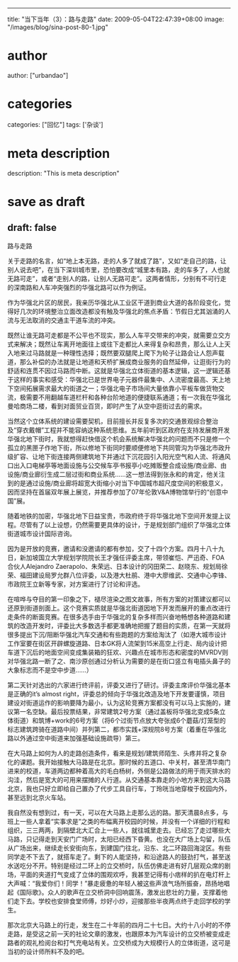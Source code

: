 
---
title: "当下当年（3）：路与走路"
date: 2009-05-04T22:47:39+08:00
image: "/images/blog/sina-post-80-1.jpg"
# author
author: ["urbandao"]
# categories
categories: ["回忆"]
tags: ['杂谈']
# meta description
description: "This is meta description"
# save as draft
draft: false
---

路与走路

关于走路的名言，如“地上本无路，走的人多了就成了路”，又如“走自己的路，让别人说去吧”，在当下深圳城市里，恐怕要改成“城里本有路，走的车多了，人也就无路可走”，或者“走别人的路，让别人无路可走”。这两者情形，分别有不可行走的深南路和人车冲突强烈的华强北路可以作为例证。

作为华强北片区的居民，我亲历华强北从工业区干道到商业大道的各阶段变化，觉得好几次的环境整治立面改造都没有触及华强北的焦点矛盾：节假日尤其汹涌的人流与无法取消的交通主干道车流的冲突。

既然让谁无路可走都是不公平也不现实，那么人车平交带来的冲突，就需要立交方式来解决；既然让车离开地面往上或往下走都比人来得复杂和昂贵，那么让人上天入地来过马路就是一种理性选择；既然要双腿爬上爬下为轮子让路会让人怨声载道，那么补偿的办法就是让地道和天桥扩展成商业服务的自然延伸，让逛街行为的舒适和连贯不因过马路而中断。这就是华强北立体街道的基本逻辑，这一逻辑还基于这样的事实和感受：华强北已是世界电子元器件最集中、人流密度最高、天上地下空间拓展需求最大的街道之一；华强北电子市场间大量依靠小平板车做货物交流，极需要不用翻越车道栏杆和各种台阶地道的便捷联系通道；有一次我在华强北曼哈商场二楼，看到对面贸业百货，即时产生了从空中逛街过去的需求。

当然这个立体系统的建设需要契机，目前擅长并反复多次的交通景观综合整治及“穿衣戴帽”工程并不能容纳这种系统思维。五年前听到区政府在支持发展商开发华强北地下街时，我就想得赶快借这个机会系统解决华强北的问题而不只是修一个孤立的黑匣子作地下街，所以修地下街同时要顺便修地下共同管沟为华强北市政升级扩容、让地下街连接两侧建筑地下并通过下沉花园引入阳光空气和人流、将通风口出入口电梯亭等地面设施与公交候车亭书报亭小吃摊贩整合成设施/商业廊、由设施/商业廊衍生成二层过街和商业系统……这一想法得到张永和的肯定，他关注到的是通过设施/商业廊将超宽大街缩小对当下中国城市超尺度空间的积极意义，因而坚持在首届双年展上展览，并推荐参加了07年伦敦V&amp;A博物馆举行的“创意中国”展。

随着地铁的加密，华强北地下日益宝贵，市政府终于将华强北地下空间开发提上议程。尽管有了以上设想，仍然需要更具体的设计，于是规划部门组织了华强北立体街道城市设计国际咨询。

因为是开放的竞赛，邀请和没邀请的都有参加，交了十四个方案。四月十八十九日，新加坡国立大学规划学院院长王才强任评委主席，带领崔恺、严迅奇、FOA合伙人Alejandro Zaerapolo、朱荣远、日本设计的冈田荣二、赵晓东、规划局徐荣、福田建设局罗允群八位评委，以及港大杜鹃、港中大廖维武、交通中心李锋、市政院王立新等专家，对方案进行了讨论和评选。

在喧哗与夺目的第一印象之下，褪尽渲染之图文故事，所有方案的对策建议都可以还原到街道剖面上。这个竞赛实质就是华强北街道因地下开发而展开的重点改进行走条件的断面竞赛。在很多选手由于华强北的复杂多样而兴奋地畅想各种道路和建筑的改造开发时，评委比大多数选手都更准确地把握了题目的实质，在第一天就将很多提出下沉/阻断华强北汽车交通和有些跑题的方案给淘汰了（如港大城市设计工作室要在街区开辟螺旋道路、日本GK将人流架到15米高空上行走、局内设计把车道下沉后的地面空间变成集装箱的狂欢、兴趣点在城市形态和密度的MVRDV则对华强北路一断了之、南沙原创通过分析认为需要的是在街口竖立有电插头鼻子的大象标志而不是空中步道……）

第二天针对选出的六家进行终评前，评委又进行了研讨。评委主席评价华强北基本是正确的it’s almost right，评委总的倾向于华强北改造及地下开发要谨慎，项目建设对街道运作的影响要降为最小，认为这轮竞赛方案都没有可以马上实施的，建议第一名空缺。最后投票结果，非常建筑2号方案（通过盖板将华强北变成5条立体街道）和筑博+work的6号方案（将6个过街节点放大夸张成6个蘑菇/灯笼型的标志建筑跨骑在道路中间）并列第二，都市实践+深规院8号方案（着重在华强北路以外通过空中街道来加强基础设施疏导）第三。

在大马路上如何为人的走路创造条件，看来是规划/建筑师陌生、头疼并将之复杂化的课题。我开始接触大马路是在北京。那时候的五道口、中关村，甚至清华南门进来的校道，车道两边都种着高大的毛白杨树，外侧是公路做法的用于雨天排水的沟洼，然后是宽大的可用来摆摊的人行道。从交通基本靠走的小地方来到这大马路北京，我也只好立即给自己置办了代步工具自行车，丁玲咣当地穿梭于校园内外，甚至远到北京火车站。

我自然没有想到过，有一天，可以在大马路上走那么远的路。那天清晨8点多，与班上一些人拿着“实事求是”之类的布幅离开校园的时候，并没有一个详细的行程和组织，三三两两，到隔壁北大汇合上一些人，就往城里走去。已经忘了走过哪些大马路，只记得走到天安门广场时，太阳已经西下昏黄。也没在大广场上勾留，队伍从广场出来，继续走长安街向东，到建国门往北，沿东、北二环路回海淀区。有些同学走不下去了，就搭车走了。剩下的人能坚持，和沿途路人的鼓劲打气，甚至送水送吃分不开。特别是经过二环上的立交桥时，队伍仿佛走进有好几层观众席的剧场，平面的夹道打气变成了立体的围观欢呼，我甚至记得有小痞样的扒在电灯杆上大声喊：“我爱你们！同学！”暴走疲惫的年轻人被这些声浪气场所振奋，昂扬地唱起《国际歌》。众人的歌声在立交桥洞中回响震荡，激发出悲壮的力量，支撑着他们走下去。学校也安排食堂师傅，炒好小炒，迎接那些半夜两点终于走回学校的学生。

那次北京大马路上的行走，发生在二十年前的四月二十七日。大约十八小时的不停走路，是受这之前一天的社论文章的激发，也跟原本为汽车设计的立交桥被变成走路者的观礼检阅台和打气充电站有关。立交桥成为大规模行人的立体街道，这可是当初的设计师所料不及的吧。

